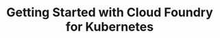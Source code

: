 ---
title: Getting Started with Cloud Foundry for Kubernetes
description: Deploying CF-for-k8s for your cluster and installing, scaling, and deleting an application.
topics:
- Kubernetes
tags:
- Kubernetes
- CF-for-k8s
- Cloud Foundry
patterns:
- Deployment
team:
- Ivan Tarin
youtube_id: wyB28RS4UUs
---